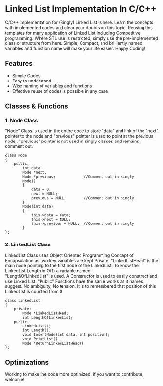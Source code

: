 
# Linked List Implementation In C/C++

C/C++ implementation for (Singly) Linked List is here. Learn the concepts
with implemented codes and clear your doubts on this topic. Reusing this templates 
for many application of Linked List including Competitive programming. 
Where STL use is restricted, simply use the pre-implemented class or structure from here. Simple, Compact, and brilliantly named variables and function 
name will make your life easier. Happy Coding!

## Features

- Simple Codes
- Easy to understand 
- Wise naming of variables and functions 
- Effective reuse of codes is possible in any case


## Classes & Functions
### 1. Node Class
"Node" Class is used in the entire code to store "data" and link of the "next" pointer to the node and "previous" pointer is used to point at the previous node .
"previous" pointer is not used in singly classes and remains comment out.
    
    class Node 
    { 
        public:
	        int data;
            Node *next;
            Node *previous;             //Comment out in singly
	        Node()
	        {
		        data = 0;
		        next = NULL;
                previous = NULL;        //Comment out in singly
	        }
	        Node(int data)
	        {
		        this->data = data;
		        this->next = NULL;
                this->previous = NULL;  //Comment out in singly
	        }
    };
### 2. LinkedList Class
LinkedList Class uses Object Oriented Programming Concept of Encapsulation as two key variables are kept Private. 
"LinkedListHead" is the main node pointing to the first node of the LinkedList. To know the LinkedList Length in O(1) a variable named   
"LengthOfLinkedList" is used. A Constructor is used to easily construct and use Linked List. "Public" Functions have the same works as it names suggest. No ambiguity, No tension.
It is to remembered that position of this LinkedList is counted from 0


    class LinkedList
    {
        private:
	        Node *LinkedListHead;
	        int LengthOfLinkedList;
        public:
            LinkedList();
            int Length();
            void InsertNode(int data, int position);
            void PrintList()
            Node *ReturnLinkedListHead()
    };

## Optimizations
Working to make the code more optimized, if you want to contribute, welcome!
